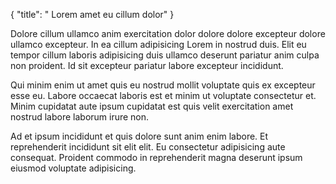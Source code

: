 {
  "title": " Lorem amet eu cillum dolor"
}

Dolore cillum ullamco anim exercitation dolor dolore dolore excepteur dolore ullamco excepteur. In ea cillum adipisicing Lorem in nostrud duis. Elit eu tempor cillum laboris adipisicing duis ullamco deserunt pariatur anim culpa non proident. Id sit excepteur pariatur labore excepteur incididunt.

Qui minim enim ut amet quis eu nostrud mollit voluptate quis ex excepteur esse eu. Labore occaecat laboris est et minim ut voluptate consectetur et. Minim cupidatat aute ipsum cupidatat est quis velit exercitation amet nostrud labore laborum irure non.

Ad et ipsum incididunt et quis dolore sunt anim enim labore. Et reprehenderit incididunt sit elit elit. Eu consectetur adipisicing aute consequat. Proident commodo in reprehenderit magna deserunt ipsum eiusmod voluptate adipisicing.